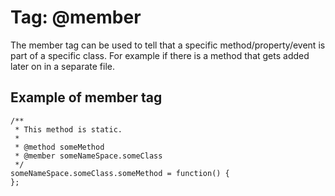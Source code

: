 # Tag: @member #

The member tag can be used to tell that a specific method/property/event is part of a specific class. For example if there is a method that gets added later on in a separate file.

## Example of member tag ##
```
/**
 * This method is static. 
 *
 * @method someMethod
 * @member someNameSpace.someClass
 */
someNameSpace.someClass.someMethod = function() {
};
```